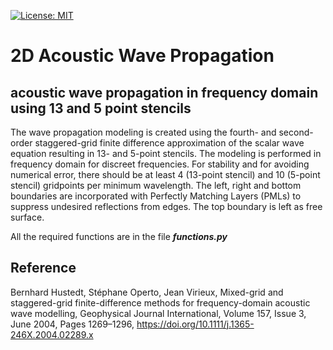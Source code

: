  [![License: MIT](https://img.shields.io/badge/License-MIT-blue.svg)](https://opensource.org/licenses/MIT)

# 2D Acoustic Wave Propagation
## acoustic wave propagation in frequency domain using 13 and 5 point stencils

The wave propagation modeling is created using the fourth- and second-order staggered-grid finite difference approximation of the scalar wave equation resulting in 13- and 5-point stencils. The modeling is performed in frequency domain for discreet frequencies. For stability and for avoiding numerical error, there should be at least 4 (13-point stencil) and 10 (5-point stencil) gridpoints per minimum wavelength. The left, right and bottom boundaries are incorporated with Perfectly Matching Layers (PMLs) to suppress undesired reflections from edges. The top boundary is left as free surface.

All the required functions are in the file ***functions.py***

## Reference

Bernhard Hustedt, Stéphane Operto, Jean Virieux, Mixed-grid and staggered-grid finite-difference methods for frequency-domain acoustic wave modelling, Geophysical Journal International, Volume 157, Issue 3, June 2004, Pages 1269–1296, https://doi.org/10.1111/j.1365-246X.2004.02289.x
